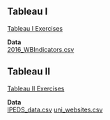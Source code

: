 ## Tableau I 
[Tableau I Exercises](TableauI_Exercises.pdf)

**Data**\
[2016_WBIndicators.csv](2016_WBIndicators.csv)

## Tableau II 
[Tableau II Exercises](TableauII_Exercises.pdf)

**Data**\
[IPEDS_data.csv](IPEDS_data.csv)
[uni_websites.csv](uni_websites.csv)
